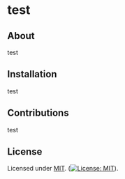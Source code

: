 # test

## About
test

## Installation
test

## Contributions
test

## License

Licensed under [MIT](https://opensource.org/licenses/MIT).
([![License: MIT](https://img.shields.io/badge/License-MIT-yellow.svg)](https://opensource.org/licenses/MIT)).
 

